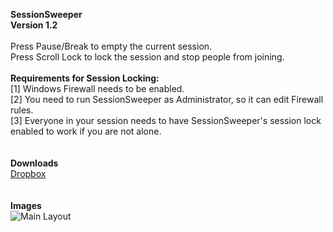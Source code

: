 **SessionSweeper**<br>
**Version 1.2**<br>
<br>
Press Pause/Break to empty the current session.<br>
Press Scroll Lock to lock the session and stop people from joining.
<br>
<br>
**Requirements for Session Locking:**<br>
[1] Windows Firewall needs to be enabled.<br>
[2] You need to run SessionSweeper as Administrator, so it can edit Firewall rules.<br>
[3] Everyone in your session needs to have SessionSweeper's session lock enabled to work if you are not alone.<br>
<br>
<br>
**Downloads**<br>
[Dropbox](https://www.dropbox.com/s/hysn2p2qli54uvy/SessionSweeper.exe?dl=1)<br>
<br>
<br>
**Images**<br>
![Main Layout](http://image.prntscr.com/image/ae220ef359644fddafc2140e0a18ea6e.png)

